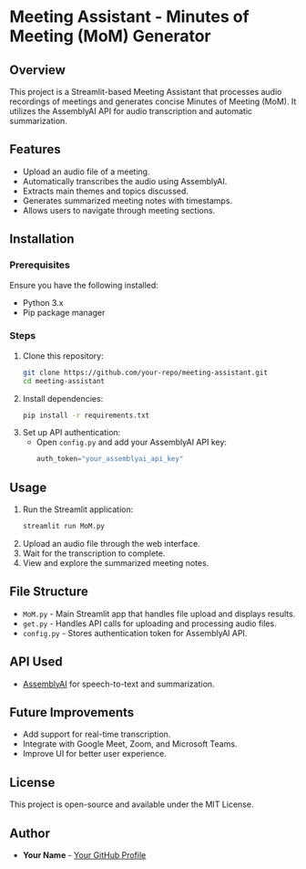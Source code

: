 # Meeting Assistant - Minutes of Meeting (MoM) Generator

## Overview
This project is a Streamlit-based Meeting Assistant that processes audio recordings of meetings and generates concise Minutes of Meeting (MoM). It utilizes the AssemblyAI API for audio transcription and automatic summarization.

## Features
- Upload an audio file of a meeting.
- Automatically transcribes the audio using AssemblyAI.
- Extracts main themes and topics discussed.
- Generates summarized meeting notes with timestamps.
- Allows users to navigate through meeting sections.

## Installation

### Prerequisites
Ensure you have the following installed:
- Python 3.x
- Pip package manager

### Steps
1. Clone this repository:
   ```bash
   git clone https://github.com/your-repo/meeting-assistant.git
   cd meeting-assistant
   ```
2. Install dependencies:
   ```bash
   pip install -r requirements.txt
   ```
3. Set up API authentication:
   - Open `config.py` and add your AssemblyAI API key:
     ```python
     auth_token="your_assemblyai_api_key"
     ```

## Usage
1. Run the Streamlit application:
   ```bash
   streamlit run MoM.py
   ```
2. Upload an audio file through the web interface.
3. Wait for the transcription to complete.
4. View and explore the summarized meeting notes.

## File Structure
- `MoM.py` - Main Streamlit app that handles file upload and displays results.
- `get.py` - Handles API calls for uploading and processing audio files.
- `config.py` - Stores authentication token for AssemblyAI API.

## API Used
- [AssemblyAI](https://www.assemblyai.com/) for speech-to-text and summarization.

## Future Improvements
- Add support for real-time transcription.
- Integrate with Google Meet, Zoom, and Microsoft Teams.
- Improve UI for better user experience.

## License
This project is open-source and available under the MIT License.

## Author
- **Your Name** - [Your GitHub Profile](https://github.com/your-profile)

